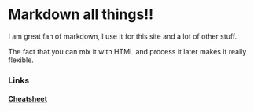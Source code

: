 # Markdown all things!!

I am great fan of markdown, I use it for this site and a lot of other stuff.

The fact that you can mix it with HTML and process it later makes it really flexible.

### Links

#### [Cheatsheet](https://github.com/adam-p/markdown-here/wiki/Markdown-Cheatsheet)